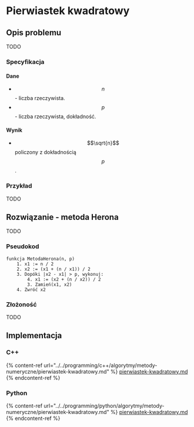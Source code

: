 # Pierwiastek kwadratowy

## Opis problemu

TODO

### Specyfikacja

#### Dane

* $$n$$ - liczba rzeczywista.
* $$p$$ - liczba rzeczywista, dokładność.

#### Wynik

* $$\sqrt{n}$$ policzony z dokładnością $$p$$. 

### Przykład

TODO

## Rozwiązanie - metoda Herona

TODO

### Pseudokod

```
funkcja MetodaHerona(n, p)
    1. x1 := n / 2
    2. x2 := (x1 + (n / x1)) / 2
    3. Dopóki |x2 - x1| > p, wykonuj:
        4. x1 := (x2 + (n / x2)) / 2
        3. Zamień(x1, x2)
    4. Zwróć x2
```

### Złożoność

TODO

## Implementacja

### C++

{% content-ref url="../../programming/c++/algorytmy/metody-numeryczne/pierwiastek-kwadratowy.md" %}
[pierwiastek-kwadratowy.md](../../programming/c++/algorytmy/metody-numeryczne/pierwiastek-kwadratowy.md)
{% endcontent-ref %}

### Python

{% content-ref url="../../programming/python/algorytmy/metody-numeryczne/pierwiastek-kwadratowy.md" %}
[pierwiastek-kwadratowy.md](../../programming/python/algorytmy/metody-numeryczne/pierwiastek-kwadratowy.md)
{% endcontent-ref %}

